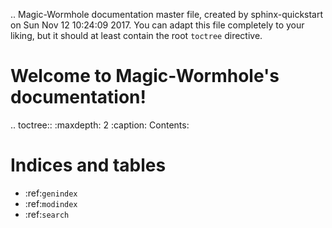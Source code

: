 .. Magic-Wormhole documentation master file, created by
   sphinx-quickstart on Sun Nov 12 10:24:09 2017.
   You can adapt this file completely to your liking, but it should at least
   contain the root `toctree` directive.

Welcome to Magic-Wormhole's documentation!
==========================================

.. toctree::
   :maxdepth: 2
   :caption: Contents:



Indices and tables
==================

* :ref:`genindex`
* :ref:`modindex`
* :ref:`search`
